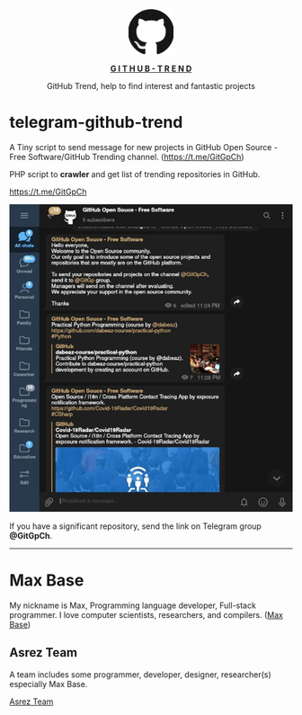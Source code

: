 <div align="center">
  <a href="https://t.me/GitGpCh" target="_blank"><img src="https://raw.githubusercontent.com/BaseMax/twitter-github-trend/master/logo.jpg" alt="GitHub Trend Twitter" style="max-width:100%; margin: 0 auto;" width="80" height="80">
  <p><b>G I T H U B - T R E N D</b></p></a>
  <p>GitHub Trend, help to find interest and fantastic projects</p>
</div>

# telegram-github-trend

A Tiny script to send message for new projects in GitHub Open Source - Free Software/GitHub Trending channel. (https://t.me/GitGpCh)

PHP script to **crawler** and get list of trending repositories in GitHub.

https://t.me/GitGpCh

[![twitter-github-trend](screen.jpg)](https://t.me/GitGpCh)

If you have a significant repository, send the link on Telegram group **@GitGpCh**.

---------

# Max Base

My nickname is Max, Programming language developer, Full-stack programmer. I love computer scientists, researchers, and compilers. ([Max Base](https://maxbase.org/))

## Asrez Team

A team includes some programmer, developer, designer, researcher(s) especially Max Base.

[Asrez Team](https://www.asrez.com/)
